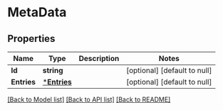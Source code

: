 # MetaData

## Properties
Name | Type | Description | Notes
------------ | ------------- | ------------- | -------------
**Id** | **string** |  | [optional] [default to null]
**Entries** | [***Entries**](entries.md) |  | [optional] [default to null]

[[Back to Model list]](../README.md#documentation-for-models) [[Back to API list]](../README.md#documentation-for-api-endpoints) [[Back to README]](../README.md)


